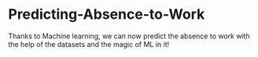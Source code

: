 # Predicting-Absence-to-Work
Thanks to Machine learning, we can now predict the absence to work with the help of the datasets and the magic of ML in it!
